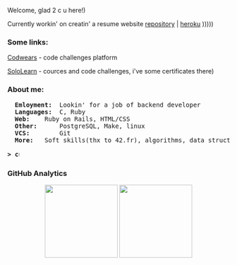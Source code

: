 Welcome, glad 2 c u here!)

Currently workin' on creatin' a resume website <a href="https://github.com/kidsalright/myau">repository</a> | <a href="https://curriculumvi.herokuapp.com">heroku</a> )))))

### Some links:

<p><a href="https://www.codewars.com/users/kidsalright/completed_solutions">Codwears</a> - code challenges platform</p>
<p><a href="https://www.sololearn.com/profile/9873042">SoloLearn</a> - cources and code challenges, i've some certificates there)</p>

### About me:
<pre>
  <b>Emloyment: </b> Lookin' for a job of backend developer
  <b>Languages: </b> C, Ruby
  <b>Web: 	</b> Ruby on Rails, HTML/CSS
  <b>Other: 	</b> PostgreSQL, Make, linux
  <b>VCS:   	</b> Git
  <b>More:	</b> Soft skills(thx to 42.fr), algorithms, data structures, good english

<b>> <img align="top" src="https://user-images.githubusercontent.com/2514771/93036534-5fbd6480-f5fd-11ea-8a13-58ef04796c17.gif" alt="cursor" width="10" height="18" /></b>
</pre>

### GitHub Analytics
<p align="center">
	<img height="165em" src="https://github-readme-stats-eight-theta.vercel.app/api?username=kidsalright&show_icons=true&theme=vue-dark&include_all_commits=true&count_private=true&hide_border=true" />
	<img height="165em" src="https://github-readme-stats-eight-theta.vercel.app/api/top-langs/?username=kidsalright&layout=compact&theme=vue-dark&hide_border=true" />
</p>
